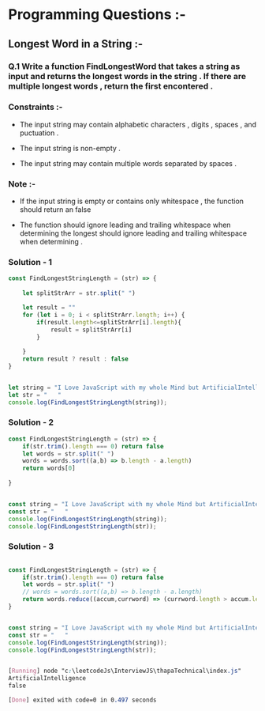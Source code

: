 # Programming Questions :-

## Longest Word in a String :-

### Q.1 Write a function FindLongestWord that takes a string as input and returns the longest words in the string . If there are multiple longest words , return the first encontered .

### Constraints :-

*  The input string may contain alphabetic characters , digits , spaces , and puctuation .

* The input string is non-empty .

* The input string may contain multiple words separated by spaces .

### Note :-

* If the input string is empty or contains only whitespace , the function should return an false 

    
* The function should ignore leading and trailing whitespace when determining the longest should ignore leading and trailing whitespace when determining .


### Solution - 1

```js
const FindLongestStringLength = (str) => {
    
    let splitStrArr = str.split(" ")

    let result = ""
    for (let i = 0; i < splitStrArr.length; i++) {
        if(result.length<=splitStrArr[i].length){
            result = splitStrArr[i]            
        }
        
    }
    return result ? result : false
}


let string = "I Love JavaScript with my whole Mind but ArtificialIntelligence . "
let str = "   "
console.log(FindLongestStringLength(string));


```

### Solution - 2


```js
const FindLongestStringLength = (str) => {
    if(str.trim().length === 0) return false
    let words = str.split(" ")
    words = words.sort((a,b) => b.length - a.length)
    return words[0]
    
}


const string = "I Love JavaScript with my whole Mind but ArtificialIntelligence . "
const str = "   "
console.log(FindLongestStringLength(string));
console.log(FindLongestStringLength(str));
```

### Solution - 3


```js

const FindLongestStringLength = (str) => {
    if(str.trim().length === 0) return false
    let words = str.split(" ")
    // words = words.sort((a,b) => b.length - a.length)
    return words.reduce((accum,currword) => (currword.length > accum.length ? currword : accum))    
}


const string = "I Love JavaScript with my whole Mind but ArtificialIntelligence . "
const str = "   "
console.log(FindLongestStringLength(string));
console.log(FindLongestStringLength(str));

```

```css

[Running] node "c:\leetcodeJs\InterviewJS\thapaTechnical\index.js"
ArtificialIntelligence
false

[Done] exited with code=0 in 0.497 seconds

```


